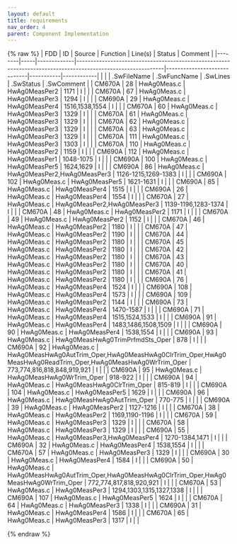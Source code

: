 ```yaml
---
layout: default
title: requirements
nav_order: 4
parent: Component Implementation
---
```

{% raw %}
| FDD    | ID  | Source      | Function                                                                                                    | Line(s)                     | Status    | Comment    |
|--------|-----|-------------|-------------------------------------------------------------------------------------------------------------|-----------------------------|-----------|------------|
|        |     | .SwFileName | .SwFuncName                                                                                                 | .SwLines                    | .SwStatus | .SwComment |
| CM670A | 28  | HwAg0Meas.c | HwAg0MeasPer2                                                                                               | 1171                        | I         |            |
| CM670A | 67  | HwAg0Meas.c | HwAg0MeasPer3                                                                                               | 1294                        | I         |            |
| CM690A | 29  | HwAg0Meas.c | HwAg0MeasPer4                                                                                               | 1516,1538,1554              | I         |            |
| CM670A | 60  | HwAg0Meas.c | HwAg0MeasPer3                                                                                               | 1329                        | I         |            |
| CM670A | 61  | HwAg0Meas.c | HwAg0MeasPer3                                                                                               | 1329                        | I         |            |
| CM670A | 62  | HwAg0Meas.c | HwAg0MeasPer3                                                                                               | 1329                        | I         |            |
| CM670A | 63  | HwAg0Meas.c | HwAg0MeasPer3                                                                                               | 1329                        | I         |            |
| CM670A | 111 | HwAg0Meas.c | HwAg0MeasPer3                                                                                               | 1303                        | I         |            |
| CM670A | 110 | HwAg0Meas.c | HwAg0MeasPer2                                                                                               | 1159                        | I         |            |
| CM690A | 112 | HwAg0Meas.c | HwAg0MeasPer1                                                                                               | 1048-1075                   | I         |            |
| CM690A | 100 | HwAg0Meas.c | HwAg0MeasPer5                                                                                               | 1624,1629                   | I         |            |
| CM690A | 86  | HwAg0Meas.c | HwAg0MeasPer2,HwAg0MeasPer3                                                                                 | 1126-1215,1269-1383         | I         |            |
| CM690A | 102 | HwAg0Meas.c | HwAg0MeasPer5                                                                                               | 1621-1631                   | I         |            |
| CM690A | 85  | HwAg0Meas.c | HwAg0MeasPer4                                                                                               | 1515                        | I         |            |
| CM690A | 26  | HwAg0Meas.c | HwAg0MeasPer4                                                                                               | 1554                        | I         |            |
| CM670A | 27  | HwAg0Meas.c | HwAg0MeasPer2,HwAg0MeasPer3                                                                                 | 1139-1196,1283-1374         | I         |            |
| CM670A | 48  | HwAg0Meas.c | HwAg0MeasPer2                                                                                               | 1171                        | I         |            |
| CM670A | 49  | HwAg0Meas.c | HwAg0MeasPer2                                                                                               | 1152                        | I         |            |
| CM670A | 46  | HwAg0Meas.c | HwAg0MeasPer2                                                                                               | 1180                        | I         |            |
| CM670A | 47  | HwAg0Meas.c | HwAg0MeasPer2                                                                                               | 1190                        | I         |            |
| CM670A | 44  | HwAg0Meas.c | HwAg0MeasPer2                                                                                               | 1180                        | I         |            |
| CM670A | 45  | HwAg0Meas.c | HwAg0MeasPer2                                                                                               | 1180                        | I         |            |
| CM670A | 42  | HwAg0Meas.c | HwAg0MeasPer2                                                                                               | 1180                        | I         |            |
| CM670A | 43  | HwAg0Meas.c | HwAg0MeasPer2                                                                                               | 1180                        | I         |            |
| CM670A | 40  | HwAg0Meas.c | HwAg0MeasPer2                                                                                               | 1180                        | I         |            |
| CM670A | 41  | HwAg0Meas.c | HwAg0MeasPer2                                                                                               | 1180                        | I         |            |
| CM690A | 76  | HwAg0Meas.c | HwAg0MeasPer4                                                                                               | 1524                        | I         |            |
| CM690A | 108 | HwAg0Meas.c | HwAg0MeasPer4                                                                                               | 1573                        | I         |            |
| CM690A | 109 | HwAg0Meas.c | HwAg0MeasPer2                                                                                               | 1144                        | I         |            |
| CM690A | 73  | HwAg0Meas.c | HwAg0MeasPer4                                                                                               | 1470-1587                   | I         |            |
| CM690A | 71  | HwAg0Meas.c | HwAg0MeasPer4                                                                                               | 1515,1524,1533              | I         |            |
| CM690A | 91  | HwAg0Meas.c | HwAg0MeasPer4                                                                                               | 1483,1486,1508,1509         | I         |            |
| CM690A | 90  | HwAg0Meas.c | HwAg0MeasPer4                                                                                               | 1538,1554                   | I         |            |
| CM690A | 93  | HwAg0Meas.c | HwAg0MeasHwAg0TrimPrfmdSts_Oper                                                                             | 878                         | I         |            |
| CM690A | 92  | HwAg0Meas.c | HwAg0MeasHwAg0AutTrim_Oper,HwAg0MeasHwAg0ClrTrim_Oper,HwAg0MeasHwAg0ReadTrim_Oper,HwAg0MeasHwAg0WrTrim_Oper | 773,774,816,818,848,919,921 | I         |            |
| CM690A | 95  | HwAg0Meas.c | HwAg0MeasHwAg0WrTrim_Oper                                                                                   | 918-922                     | I         |            |
| CM690A | 94  | HwAg0Meas.c | HwAg0MeasHwAg0ClrTrim_Oper                                                                                  | 815-819                     | I         |            |
| CM690A | 104 | HwAg0Meas.c | HwAg0MeasPer5                                                                                               | 1629                        | I         |            |
| CM690A | 96  | HwAg0Meas.c | HwAg0MeasHwAg0AutTrim_Oper                                                                                  | 770-775                     | I         |            |
| CM690A | 39  | HwAg0Meas.c | HwAg0MeasPer2                                                                                               | 1127-1216                   | I         |            |
| CM670A | 38  | HwAg0Meas.c | HwAg0MeasPer2                                                                                               | 1169,1190-1196              | I         |            |
| CM670A | 59  | HwAg0Meas.c | HwAg0MeasPer3                                                                                               | 1329                        | I         |            |
| CM670A | 58  | HwAg0Meas.c | HwAg0MeasPer3                                                                                               | 1329                        | I         |            |
| CM690A | 55  | HwAg0Meas.c | HwAg0MeasPer3,HwAg0MeasPer4                                                                                 | 1270-1384,1471              | I         |            |
| CM690A | 32  | HwAg0Meas.c | HwAg0MeasPer4                                                                                               | 1538,1554                   | I         |            |
| CM670A | 57  | HwAg0Meas.c | HwAg0MeasPer3                                                                                               | 1329                        | I         |            |
| CM690A | 30  | HwAg0Meas.c | HwAg0MeasPer4                                                                                               | 1584                        | I         |            |
| CM690A | 50  | HwAg0Meas.c | HwAg0MeasHwAg0AutTrim_Oper,HwAg0MeasHwAg0ClrTrim_Oper,HwAg0MeasHwAg0WrTrim_Oper                             | 772,774,817,818,920,921     | I         |            |
| CM670A | 53  | HwAg0Meas.c | HwAg0MeasPer3                                                                                               | 1294,1303,1315,1327,1338    | I         |            |
| CM690A | 107 | HwAg0Meas.c | HwAg0MeasPer5                                                                                               | 1624                        | I         |            |
| CM670A | 64  | HwAg0Meas.c | HwAg0MeasPer3                                                                                               | 1338                        | I         |            |
| CM690A | 31  | HwAg0Meas.c | HwAg0MeasPer4                                                                                               | 1586                        | I         |            |
| CM670A | 65  | HwAg0Meas.c | HwAg0MeasPer3                                                                                               | 1317                        | I         |            |

{% endraw %}
